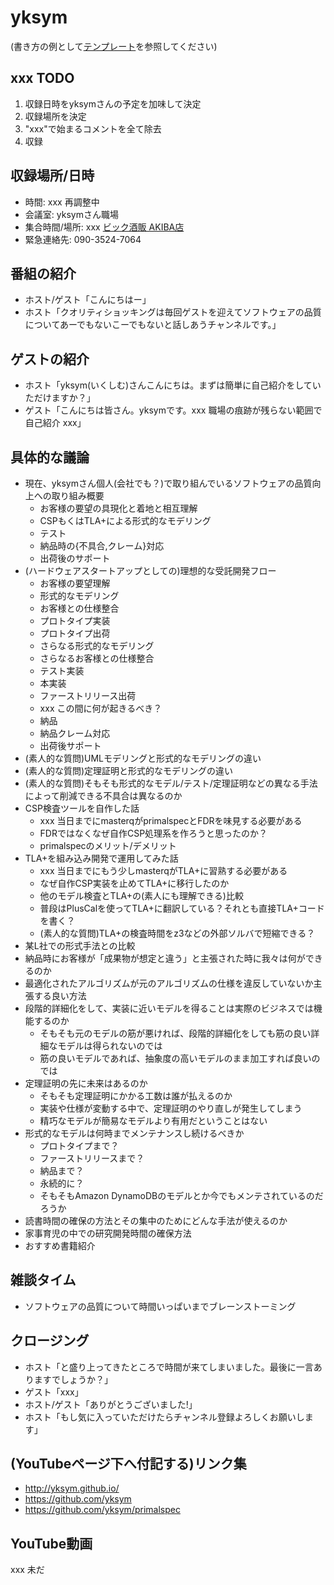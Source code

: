 # yksym

(書き方の例として[テンプレート](../../template/README.md)を参照してください)

## xxx TODO

1. 収録日時をyksymさんの予定を加味して決定
2. 収録場所を決定
3. "xxx"で始まるコメントを全て除去
4. 収録

## 収録場所/日時

* 時間: xxx 再調整中
* 会議室: yksymさん職場
* 集合時間/場所: xxx [ビック酒販 AKIBA店](https://goo.gl/maps/vJUegmvrcPT2cGkn9)
* 緊急連絡先: 090-3524-7064

## 番組の紹介

* ホスト/ゲスト「こんにちはー」
* ホスト「クオリティショッキングは毎回ゲストを迎えてソフトウェアの品質についてあーでもないこーでもないと話しあうチャンネルです。」

## ゲストの紹介

* ホスト「yksym(いくしむ)さんこんにちは。まずは簡単に自己紹介をしていただけますか？」
* ゲスト「こんにちは皆さん。yksymです。xxx 職場の痕跡が残らない範囲で自己紹介 xxx」

## 具体的な議論

* 現在、yksymさん個人(会社でも？)で取り組んでいるソフトウェアの品質向上への取り組み概要
    * お客様の要望の具現化と着地と相互理解
    * CSPもくはTLA+による形式的なモデリング
    * テスト
    * 納品時の{不具合,クレーム}対応
    * 出荷後のサポート
* (ハードウェアスタートアップとしての)理想的な受託開発フロー
    * お客様の要望理解
    * 形式的なモデリング
    * お客様との仕様整合
    * プロトタイプ実装
    * プロトタイプ出荷
    * さらなる形式的なモデリング
    * さらなるお客様との仕様整合
    * テスト実装
    * 本実装
    * ファーストリリース出荷
    * xxx この間に何が起きるべき？
    * 納品
    * 納品クレーム対応
    * 出荷後サポート
* (素人的な質問)UMLモデリングと形式的なモデリングの違い
* (素人的な質問)定理証明と形式的なモデリングの違い
* (素人的な質問)そもそも形式的なモデル/テスト/定理証明などの異なる手法によって削減できる不具合は異なるのか
* CSP検査ツールを自作した話
    * xxx 当日までにmasterqがprimalspecとFDRを味見する必要がある
    * FDRではなくなぜ自作CSP処理系を作ろうと思ったのか？
    * primalspecのメリット/デメリット
* TLA+を組み込み開発で運用してみた話
    * xxx 当日までにもう少しmasterqがTLA+に習熟する必要がある
    * なぜ自作CSP実装を止めてTLA+に移行したのか
    * 他のモデル検査とTLA+の(素人にも理解できる)比較
    * 普段はPlusCalを使ってTLA+に翻訳している？それとも直接TLA+コードを書く？
    * (素人的な質問)TLA+の検査時間をz3などの外部ソルバで短縮できる？
* 某L社での形式手法との比較
* 納品時にお客様が「成果物が想定と違う」と主張された時に我々は何ができるのか
* 最適化されたアルゴリズムが元のアルゴリズムの仕様を違反していないか主張する良い方法
* 段階的詳細化をして、実装に近いモデルを得ることは実際のビジネスでは機能するのか
    * そもそも元のモデルの筋が悪ければ、段階的詳細化をしても筋の良い詳細なモデルは得られないのでは
    * 筋の良いモデルであれば、抽象度の高いモデルのまま加工すれば良いのでは
* 定理証明の先に未来はあるのか
    * そもそも定理証明にかかる工数は誰が払えるのか
    * 実装や仕様が変動する中で、定理証明のやり直しが発生してしまう
    * 精巧なモデルが簡易なモデルより有用だということはない
* 形式的なモデルは何時までメンテナンスし続けるべきか
    * プロトタイプまで？
    * ファーストリリースまで？
    * 納品まで？
    * 永続的に？
    * そもそもAmazon DynamoDBのモデルとか今でもメンテされているのだろうか
* 読書時間の確保の方法とその集中のためにどんな手法が使えるのか
* 家事育児の中での研究開発時間の確保方法
* おすすめ書籍紹介

## 雑談タイム

* ソフトウェアの品質について時間いっぱいまでブレーンストーミング

## クロージング

* ホスト「と盛り上ってきたところで時間が来てしまいました。最後に一言ありますでしょうか？」
* ゲスト「xxx」
* ホスト/ゲスト「ありがとうございました!」
* ホスト「もし気に入っていただけたらチャンネル登録よろしくお願いします」

## (YouTubeページ下へ付記する)リンク集

* http://yksym.github.io/
* https://github.com/yksym
* https://github.com/yksym/primalspec

## YouTube動画

xxx 未だ
